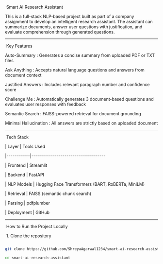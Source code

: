 &nbsp;Smart AI Research Assistant



This is a full-stack NLP-based project built as part of a company assignment to develop an intelligent research assistant. The assistant can summarize documents, answer user questions with justification, and evaluate comprehension through generated questions.



---



&nbsp;Key Features



Auto-Summary : Generates a concise summary from uploaded PDF or TXT files

Ask Anything : Accepts natural language questions and answers from document context

Justified Answers : Includes relevant paragraph number and confidence score

Challenge Me : Automatically generates 3 document-based questions and evaluates user responses with feedback

Semantic Search : FAISS-powered retrieval for document grounding

Minimal Hallucination : All answers are strictly based on uploaded document



---



&nbsp;Tech Stack



| Layer      | Tools Used                            

|------------|--------------------------------------

| Frontend   | Streamlit                            

| Backend    | FastAPI                              

| NLP Models | Hugging Face Transformers (BART, RoBERTa, MiniLM) 

| Retrieval  | FAISS (semantic chunk search)        

| Parsing    | pdfplumber                           

| Deployment | GitHub                                



---



&nbsp;How to Run the Project Locally



&nbsp;1. Clone the repository



```bash

git clone https://github.com/ShreyaAgarwal1234/smart-ai-research-assistant.git

cd smart-ai-research-assistant


